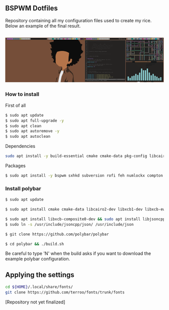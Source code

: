 ## BSPWM Dotfiles
Repository containing all my configuration files used to create my rice. Below an example of the final result.

![image](example.png)
---

### How to install

First of all
```sh
$ sudo apt update
$ sudo apt full-upgrade -y
$ sudo apt clean
$ sudo apt autoremove -y
$ sudo apt autoclean
```

Dependencies
```sh
sudo apt install -y build-essential cmake cmake-data pkg-config libcairo2-dev libxcb1-dev libxcb-util0-dev libxcb-randr0-dev libxcb-composite0-dev python3-xcbgen xcb-proto libxcb-image0-dev libxcb-ewmh-dev libxcb-icccm4-dev libcurl4-openssl-dev libjsoncpp-dev libpulse-dev libmpdclient-dev libasound2-dev libxcb-cursor-dev libxcb-xrm-dev libxcb-xkb-dev libnl-genl-3-dev
```
Packages
```sh
$ sudo apt install -y bspwm sxhkd subversion rofi feh numlockx compton dunst neofetch imagemagick webp unifont gnome-terminal git
```

### Install polybar

```sh
$ sudo apt update
```
```sh
$ sudo apt install cmake cmake-data libcairo2-dev libxcb1-dev libxcb-ewmh-dev libxcb-icccm4-dev libxcb-image0-dev libxcb-randr0-dev libxcb-util0-dev libxcb-xkb-dev pkg-config python3-xcbgen xcb-proto libxcb-xrm-dev libasound2-dev libmpdclient-dev libiw-dev libcurl4-openssl-dev libpulse-dev
```
```sh
$ sudo apt install libxcb-composite0-dev && sudo apt install libjsoncpp-dev
$ sudo ln -s /usr/include/jsoncpp/json/ /usr/include/json
```
```sh
$ git clone https://github.com/polybar/polybar
```
```sh
$ cd polybar && ./build.sh
```
Be careful to type 'N' when the build asks if you want to download the example polybar configuration.

## Applying the settings

```sh
cd ${HOME}/.local/share/fonts/
git clone https://github.com/terroo/fonts/trunk/fonts
```
[Repository not yet finalized]
